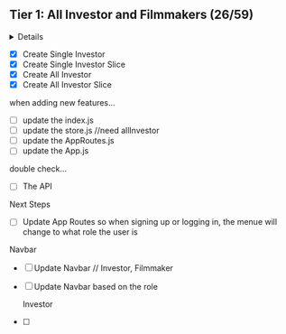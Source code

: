 ## Tier 1: All Investor and Filmmakers (26/59)

<details>

### Frontend

#### Investor

  <details>

- [ ] Write a component to display a list of all Investor (at least their names and images)
- [ ] Write a Investor sub-reducer to manage Investor in your Redux store
- [ ] Display the all-Investor component when the url matches `/Investor`

  </details>

#### Filmmakers

  <details>

- [ ] Write a component to display a list of all Filmmakers (at least their names)
- [ ] Write a Filmmakers sub-reducer to manage Filmmakers in your Redux store
- [ ] Display the all-Filmmakers component when the url matches `/Filmmakers`

  </details>

#### Navbar

  <details>

- [ ] Add a links to the navbar that can be used to navigate to the all-Investores view and the all-Filmmakers view

  </details>

### Backend

#### Seed

  <details>

- [x] Write a function which sync's and seeds your database when your application starts

  </details>

#### Investor

  <details>

  - [x] Write a route to serve up all Investor

- Write a `Investor` model with the following information:
  - [x] name - not empty or null
  - [x] imageUrl - with a default value
  - [x] riskTolerance - not empty or null
  - [x] investmentAmount - extremely large text
  - [x] investmentLength - extremely large text

  </details>

#### Filmmakers

  <details>

  - [x] Write a route to serve up all Filmmakers

- Write a `Filmmakers` model with the following information:

  - [x] firstName - not empty or null
  - [x] lastName - not empty or null
  - [x] email - not empty or null; must be a valid email
  - [x] imageUrl - with a default value
  - [x] projectHistory - decimal between 0.0 and 4.0

- [ ] Investor may be associated with at most one Investor. Likewise, Filmmaker may be associated with many Investor.

  </details>

</details>


  - [x] Create Single Investor
  - [x] Create Single Investor Slice
  - [x] Create All Investor
  - [x] Create All Investor Slice

when adding new features...
  - [ ] update the index.js
  - [ ] update the store.js //need allInvestor
  - [ ] update the AppRoutes.js
  - [ ] update the App.js

  double check...
  - [ ] The API


Next Steps
  - [ ] Update App Routes so when signing up or logging in, the menue will change to what role the user is



  Navbar
  - [ ] Update Navbar // Investor, Filmmaker
  - [ ] Update Navbar based on the role

      Investor
  - [ ] 
